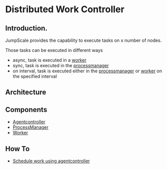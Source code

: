 Distributed Work Controller
===========================

Introduction.
-------------

JumpScale provides the capability to execute tasks on x number of nodes.

Those tasks can be executed in different ways

-   async, task is executed in a [worker](/documentation/Grid/AgentController/Workers)
-   sync, task is executed in the [processmanager](processmanager)
-   on interval, task is executed either in the
    [processmanager](processmanager) or [worker](/documentation/Grid/AgentController/Workers) on the
    specified interval

Architecture
------------

Components
----------

-   [Agentcontroller](/documentation/Grid/AgentController/AgentController)
-   [ProcessManager](ProcessManager)
-   [Worker](/documentation/Grid/AgentController/Workers)

How To
------

-   [Schedule work using agentcontroller](/documentation/Grid/AgentController/ScheduleWork)

